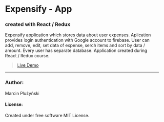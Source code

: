 # Expensify - App

### created with React / Redux

Expensify application which stores data about user expenses. Aplication provides login authentication with Google account to firebase. User can add, remove, edit, set data of expense, serch items and sort by data / amount. Every user has separate database. Application created during React / Redux course.
                                  

> [Live Demo](https://awesome-expensify-app.herokuapp.com/)

---

### Author:
Marcin Płużyński

#### License:
Created under free software MIT License.